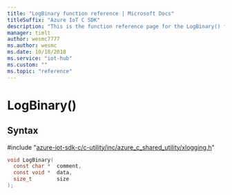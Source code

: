 ```yaml
---                             
title: "LogBinary function reference | Microsoft Docs" 
titleSuffix: "Azure IoT C SDK"            
description: "This is the function reference page for the LogBinary() function in the Azure IoT C SDK. This SDK is used with Azure IoT Hub and Azure IoT Hub Device Provisioning Service"            
manager: timlt                 
author: wesmc7777              
ms.author: wesmc               
ms.date: 10/18/2018                    
ms.service: "iot-hub"             
ms.custom: ""                
ms.topic: "reference"        
---                            
```


# LogBinary()

## Syntax

\#include "[azure-iot-sdk-c/c-utility/inc/azure_c_shared_utility/xlogging.h](../xlogging-h.md)"  
```C
void LogBinary(
  const char *  comment,
  const void *  data,
  size_t        size
);
```

